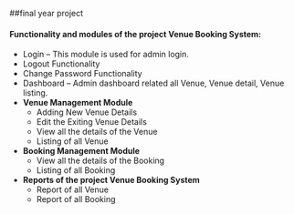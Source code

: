 ##final year project

#### Functionality and modules of the project Venue Booking System:
<ul><li>Login – This module is used for admin login.</li>
	<li>Logout Functionality</li>
	<li>Change Password Functionality</li>
	<li>Dashboard – Admin dashboard related all Venue, Venue detail, Venue listing.</li>
	<li><strong>Venue Management Module</strong>
	<ul><li>Adding New Venue Details</li>
		<li>Edit the Exiting Venue Details</li>
		<li>View all the details of the Venue</li>
		<li>Listing of all Venue</li>
	</ul></li>
        <li><strong>Booking Management Module</strong>
	<ul><li>View all the details of the Booking</li>
		<li>Listing of all Booking</li>
	</ul></li>
        <li><strong>Reports of the project Venue Booking System</strong>
	<ul><li>Report of all Venue</li>
                <li>Report of all Booking</li>
        </ul></li>
</ul>
